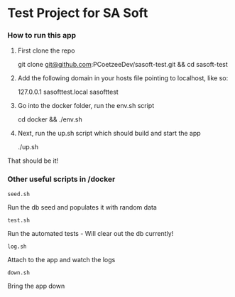 # Test Project for SA Soft

### How to run this app
1. First clone the repo


    git clone git@github.com:PCoetzeeDev/sasoft-test.git && cd sasoft-test
2. Add the following domain in your hosts file pointing to localhost, like so:


    127.0.0.1       sasofttest.local        sasofttest
4. Go into the docker folder, run the env.sh script


    cd docker && ./env.sh
3. Next, run the up.sh script which should build and start the app


    ./up.sh

That should be it!

### Other useful scripts in /docker
    seed.sh
Run the db seed and populates it with random data

    test.sh
Run the automated tests - Will clear out the db currently!

    log.sh
Attach to the app and watch the logs

    down.sh
Bring the app down

